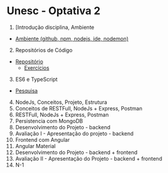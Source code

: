 # Unesc - Optativa 2
		
1. [Introdução disciplina, Ambiente
  * [Ambiente (github, npm, nodejs, ide, nodemon)](01-ambiente/ambiente-nodejs.md)
2. Repositórios de Código
  * [Repositório](02-repositorio/repositorio.md)
    * [Exercícios](02-repositorio/exercicios.md)
3. ES6 e TypeScript
  * [Pesquisa](03-es6-typescript/pesquisa.md)
4. NodeJs, Conceitos, Projeto, Estrutura
5. Conceitos de RESTFull, NodeJs + Express, Postman
6. RESTFull, NodeJs + Express, Postman
7. Persistencia com MongoDB
8. Desenvolvimento do Projeto - backend
9. Avaliação I - Apresentação do projeto - backend
10. Frontend com Angular
11. Angular Material
12. Desenvolvimento do Projeto - backend + frontend
13. Avaliação II - Apresentação do Projeto - backend + frontend
14. N-1
